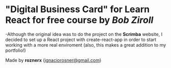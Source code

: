 # "Digital Business Card"  for Learn React for free course by *Bob Ziroll*

-Although the original idea was to do the project on the **Scrimba** website, I decided to set up a 
React project with create-react-app in order to start working with a more real enviroment (also, this
makes a great addition to my portfolio!)

Made by **roznerx** (ignaciorosner@gmail.com)